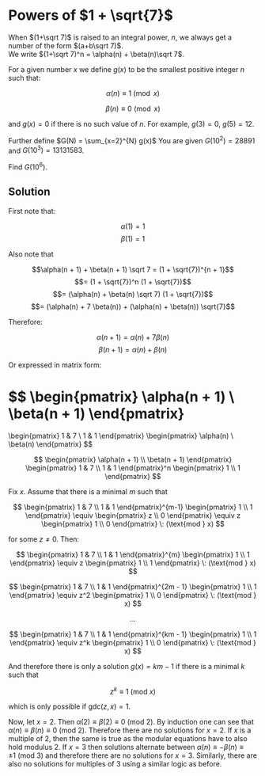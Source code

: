 # Powers of $1 + \sqrt{7}$

When $(1+\sqrt 7)$ is raised to an integral power, $n$, we always get a number of the form $(a+b\sqrt 7)$.<br />
We write $(1+\sqrt 7)^n = \alpha(n) + \beta(n)\sqrt 7$.

For a given number $x$ we  define $g(x)$ to be the smallest positive integer $n$ such that:

$$\alpha(n) \equiv 1 \pmod x$$

$$\beta(n) \equiv 0 \pmod x$$

and $g(x) = 0$ if there is no such value of $n$. For example, $g(3) = 0$, $g(5) = 12$.

Further define
$G(N) = \sum_{x=2}^{N} g(x)$
You are given $G(10^2) = 28891$ and $G(10^3)  = 13131583$.

Find $G(10^6)$.

## Solution

First note that:

$$\alpha(1) = 1$$
$$\beta(1) = 1$$

Also note that

$$\alpha(n + 1) + \beta(n + 1) \sqrt 7 = (1 + \sqrt{7})^{n + 1}$$
$$= (1 + \sqrt{7})^n (1 + \sqrt{7})$$
$$= (\alpha(n) + \beta(n) \sqrt 7) (1 + \sqrt{7})$$
$$= (\alpha(n) + 7 \beta(n)) + (\alpha(n) + \beta(n)) \sqrt{7}$$

Therefore:

$$\alpha(n + 1) = \alpha(n) + 7 \beta(n)$$
$$\beta(n + 1) = \alpha(n) + \beta(n)$$

Or expressed in matrix form:

$$
\begin{pmatrix}
\alpha(n + 1) \\
\beta(n + 1)
\end{pmatrix}
=
\begin{pmatrix}
1 & 7 \\
1 & 1
\end{pmatrix}
\begin{pmatrix}
\alpha(n) \\
\beta(n)
\end{pmatrix}
$$

$$
\begin{pmatrix}
\alpha(n + 1) \\
\beta(n + 1)
\end{pmatrix}
\begin{pmatrix}
1 & 7 \\
1 & 1
\end{pmatrix}^n
\begin{pmatrix}
1 \\
1
\end{pmatrix}
$$

Fix $x$. Assume that there is a minimal $m$ such that

$$
\begin{pmatrix}
1 & 7 \\
1 & 1
\end{pmatrix}^{m-1}
\begin{pmatrix}
1 \\
1
\end{pmatrix}
\equiv
\begin{pmatrix}
z \\
0
\end{pmatrix}
\equiv
z
\begin{pmatrix}
1 \\
0
\end{pmatrix}
\: (\text{mod } x)
$$

for some $z \neq 0$. Then:

$$
\begin{pmatrix}
1 & 7 \\
1 & 1
\end{pmatrix}^{m}
\begin{pmatrix}
1 \\
1
\end{pmatrix}
\equiv
z
\begin{pmatrix}
1 \\
1
\end{pmatrix}
\: (\text{mod } x)
$$

$$
\begin{pmatrix}
1 & 7 \\
1 & 1
\end{pmatrix}^{2m - 1}
\begin{pmatrix}
1 \\
1
\end{pmatrix}
\equiv
z^2
\begin{pmatrix}
1 \\
0
\end{pmatrix}
\: (\text{mod } x)
$$

$$
\dots
$$

$$
\begin{pmatrix}
1 & 7 \\
1 & 1
\end{pmatrix}^{km - 1}
\begin{pmatrix}
1 \\
1
\end{pmatrix}
\equiv
z^k
\begin{pmatrix}
1 \\
0
\end{pmatrix}
\: (\text{mod } x)
$$

And therefore there is only a solution $g(x) = km - 1$ if there is a minimal $k$ such that

$$
z^k \equiv 1 \: (\text{mod } x)
$$

which is only possible if $\text{gdc}(z, x) = 1$.

Now, let $x = 2$. Then $\alpha(2) \equiv \beta(2) \equiv 0 \: (\text{mod } 2)$. By induction one can see that $\alpha(n) \equiv \beta(n) \equiv 0 \: (\text{mod } 2)$. Therefore there are no solutions for $x = 2$. If $x$ is a multiple of $2$, then the same is true as the modular equations have to also hold modulus $2$. If $x = 3$ then solutions alternate between $\alpha(n) \equiv -\beta(n) \equiv \pm 1 \: (\text{mod } 3)$ and therefore there are no solutions for $x = 3$. Similarly, there are also no solutions for multiples of $3$ using a similar logic as before.